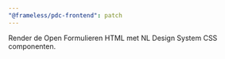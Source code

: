 ```yaml
---
"@frameless/pdc-frontend": patch
---
```


Render de Open Formulieren HTML met NL Design System CSS componenten.
